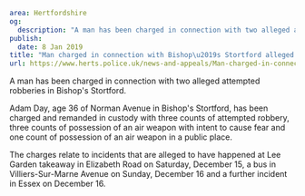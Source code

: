 ```yaml
area: Hertfordshire
og:
  description: "A man has been charged in connection with two alleged attempted robberies in Bishop\u2019s Stortford."
publish:
  date: 8 Jan 2019
title: "Man charged in connection with Bishop\u2019s Stortford alleged attempted robberies"
url: https://www.herts.police.uk/news-and-appeals/Man-charged-in-connection-with-Bishops-Stortford-alleged-attempted-robberies-2344MD
```

A man has been charged in connection with two alleged attempted robberies in Bishop's Stortford.

Adam Day, age 36 of Norman Avenue in Bishop's Stortford, has been charged and remanded in custody with three counts of attempted robbery, three counts of possession of an air weapon with intent to cause fear and one count of possession of an air weapon in a public place.

The charges relate to incidents that are alleged to have happened at Lee Garden takeaway in Elizabeth Road on Saturday, December 15, a bus in Villiers-Sur-Marne Avenue on Sunday, December 16 and a further incident in Essex on December 16.
